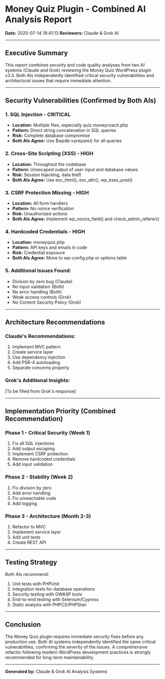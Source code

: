 # Money Quiz Plugin - Combined AI Analysis Report

**Date:** 2025-07-14 18:41:13
**Reviewers:** Claude & Grok AI

---

## Executive Summary

This report combines security and code quality analyses from two AI systems (Claude and Grok) 
reviewing the Money Quiz WordPress plugin v3.3. Both AIs independently identified critical 
security vulnerabilities and architectural issues that require immediate attention.

---

## Security Vulnerabilities (Confirmed by Both AIs)

### 1. SQL Injection - CRITICAL
- **Location:** Multiple files, especially quiz.moneycoach.php
- **Pattern:** Direct string concatenation in SQL queries
- **Risk:** Complete database compromise
- **Both AIs Agree:** Use $wpdb->prepare() for all queries

### 2. Cross-Site Scripting (XSS) - HIGH
- **Location:** Throughout the codebase
- **Pattern:** Unescaped output of user input and database values
- **Risk:** Session hijacking, data theft
- **Both AIs Agree:** Use esc_html(), esc_attr(), wp_kses_post()

### 3. CSRF Protection Missing - HIGH
- **Location:** All form handlers
- **Pattern:** No nonce verification
- **Risk:** Unauthorized actions
- **Both AIs Agree:** Implement wp_nonce_field() and check_admin_referer()

### 4. Hardcoded Credentials - HIGH
- **Location:** moneyquiz.php
- **Pattern:** API keys and emails in code
- **Risk:** Credential exposure
- **Both AIs Agree:** Move to wp-config.php or options table

### 5. Additional Issues Found:
- Division by zero bug (Claude)
- No input validation (Both)
- No error handling (Both)
- Weak access controls (Grok)
- No Content Security Policy (Grok)

---

## Architecture Recommendations

### Claude's Recommendations:
1. Implement MVC pattern
2. Create service layer
3. Use dependency injection
4. Add PSR-4 autoloading
5. Separate concerns properly

### Grok's Additional Insights:
[To be filled from Grok's response]

---

## Implementation Priority (Combined Recommendation)

### Phase 1 - Critical Security (Week 1)
1. Fix all SQL injections
2. Add output escaping
3. Implement CSRF protection
4. Remove hardcoded credentials
5. Add input validation

### Phase 2 - Stability (Week 2)
1. Fix division by zero
2. Add error handling
3. Fix unreachable code
4. Add logging

### Phase 3 - Architecture (Month 2-3)
1. Refactor to MVC
2. Implement service layer
3. Add unit tests
4. Create REST API

---

## Testing Strategy

Both AIs recommend:
1. Unit tests with PHPUnit
2. Integration tests for database operations
3. Security testing with OWASP tools
4. End-to-end testing with Selenium/Cypress
5. Static analysis with PHPCS/PHPStan

---

## Conclusion

The Money Quiz plugin requires immediate security fixes before any production use. 
Both AI systems independently identified the same critical vulnerabilities, confirming 
the severity of the issues. A comprehensive refactor following modern WordPress 
development practices is strongly recommended for long-term maintainability.

---

**Generated by:** Claude & Grok AI Analysis Systems
